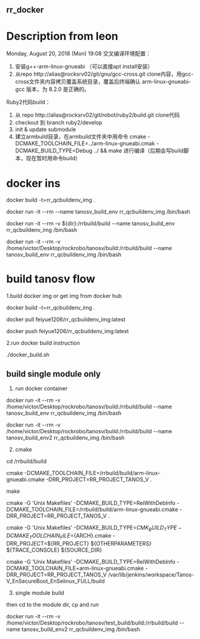 ## rr_docker

# Description from leon

Monday, August 20, 2018 (Mon) 19:08
交叉编译环境配置：
1. 安装g++-arm-linux-gnueabi （可以直接apt  install安装）
2. 从repo http://alias@rocksrv02/git/gnu/gcc-cross.git  clone内容，用gcc-cross文件夹内容拷贝覆盖系统目录，覆盖后终端确认 arm-linux-gnueabi-gcc 版本，为 8.2.0 是正确的。

Ruby2代码build：
1.  从 repo   http://alias@rocksrv02/git/robot/ruby2/build.git  clone代码
2.  checkout 到 branch ruby2/develop
3.  init & update submodule 
4.  建立armbuild目录，在armbuild文件夹中用命令 cmake -DCMAKE_TOOLCHAIN_FILE=../arm-linux-gnueabi.cmak -DCMAKE_BUILD_TYPE=Debug ../  && make 进行编译（后期会写build脚本，现在暂时用命令build）

# docker ins

docker build -t=rr_qcbuildenv_img .

docker run -it --rm --name tanosv_build_env rr_qcbuildenv_img /bin/bash


docker run -it --rm -v ${dir}:/rrbuild/build --name tanosv_build_env rr_qcbuildenv_img /bin/bash

docker run -it --rm -v /home/victor/Desktop/rockrobo/tanosv/build:/rrbuild/build --name tanosv_build_env rr_qcbuildenv_img /bin/bash


# build tanosv flow

1.build docker img or get img from docker hub

docker build -t=rr_qcbuildenv_img .

docker pull feiyue1206/rr_qcbuildenv_img:latest

docker push feiyue1206/rr_qcbuildenv_img:latest



2.run docker build instruction

./docker_build.sh


## build single module only

1. run docker container 

docker run -it --rm -v /home/victor/Desktop/rockrobo/tanosv/build:/rrbuild/build --name tanosv_build_env rr_qcbuildenv_img /bin/bash

docker run -it --rm -v /home/victor/Desktop/rockrobo/tanosv/build:/rrbuild/build --name tanosv_build_env2 rr_qcbuildenv_img /bin/bash


2. cmake 

cd /rrbuild/build

cmake -DCMAKE_TOOLCHAIN_FILE=/rrbuild/build/arm-linux-gnueabi.cmake -DRR_PROJECT=RR_PROJECT_TANOS_V .

make

cmake -G 'Unix Makefiles' -DCMAKE_BUILD_TYPE=RelWithDebInfo -DCMAKE_TOOLCHAIN_FILE=/rrbuild/build/arm-linux-gnueabi.cmake -DRR_PROJECT=RR_PROJECT_TANOS_V .




cmake -G 'Unix Makefiles' -DCMAKE_BUILD_TYPE=${CMK_BUILD_TYPE} -DCMAKE_TOOLCHAIN_FILE=${ARCH}.cmake -DRR_PROJECT=${RR_PROJECT} ${OTHERPARAMETERS} ${TRACE_CONSOLE} ${SOURCE_DIR}

cmake -G 'Unix Makefiles' -DCMAKE_BUILD_TYPE=RelWithDebInfo -DCMAKE_TOOLCHAIN_FILE=arm-linux-gnueabi.cmake -DRR_PROJECT=RR_PROJECT_TANOS_V /var/lib/jenkins/workspace/Tanos-V_EnSecureBoot_EnSelinux_FULL/build


3. single module build

then cd to the module dir, cp and run




docker run -it --rm -v /home/victor/Desktop/rockrobo/tanosv/test_build/build:/rrbuild/build --name tanosv_build_env2 rr_qcbuildenv_img /bin/bash


